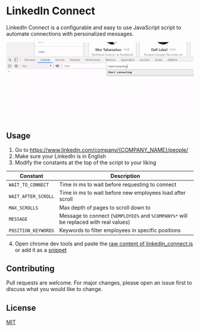 # LinkedIn Connect

LinkedIn Connect is a configurable and easy to use JavaScript script to automate connections with personalized messages.

![LinkedIn Connect Demo](demo/demo.gif)

## Usage
1. Go to https://www.linkedin.com/company/{COMPANY_NAME}/people/
2. Make sure your LinkedIn is in English
3. Modify the constants at the top of the script to your liking

| Constant| Description |
| --- | --- |
| `WAIT_TO_CONNECT` | Time in ms to wait before requesting to connect |
| `WAIT_AFTER_SCROLL` | Time in ms to wait before new employees load after scroll |
| `MAX_SCROLLS` | Max depth of pages to scroll down to |
| `MESSAGE` | Message to connect (`%EMPLOYEE%` and `%COMPANY%*` will be replaced with real values) |
| `POSITION_KEYWORDS` | Keywords to filter employees in specific positions |

4. Open chrome dev tools and paste the [raw content of linkedin_connect.js](https://raw.githubusercontent.com/mariiio/linkedin_connect/master/linkedin_connect.js) or add it as a [snippet](https://developers.google.com/web/tools/chrome-devtools/javascript/snippets#runsources)

## Contributing
Pull requests are welcome. For major changes, please open an issue first to discuss what you would like to change.

## License
[MIT](https://choosealicense.com/licenses/mit/)
